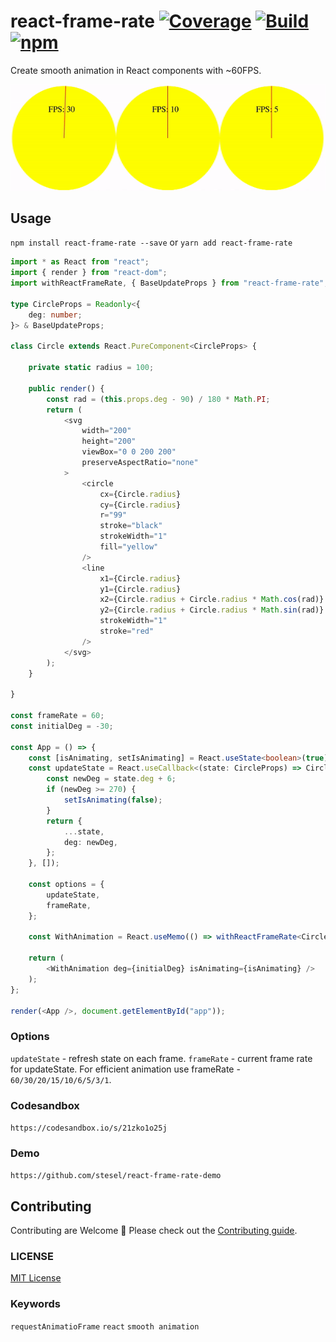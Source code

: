 # react-frame-rate [![Coverage](https://github.com/stesel/react-frame-rate/actions/workflows/coverage.yml/badge.svg)](https://github.com/stesel/react-frame-rate/actions/workflows/coverage.yml) [![Build](https://github.com/stesel/react-frame-rate/actions/workflows/build.yml/badge.svg)](https://github.com/stesel/react-frame-rate/actions/workflows/build.yml) [![npm](https://img.shields.io/npm/v/react-frame-rate.svg)](https://www.npmjs.com/package/react-frame-rate)
Create smooth animation in React components with ~60FPS.

![Demo](https://raw.githubusercontent.com/stesel/react-frame-rate/master/demo.gif)

## Usage

`npm install react-frame-rate --save`
or
`yarn add react-frame-rate`

```typescript
import * as React from "react";
import { render } from "react-dom";
import withReactFrameRate, { BaseUpdateProps } from "react-frame-rate";

type CircleProps = Readonly<{
    deg: number;
}> & BaseUpdateProps;

class Circle extends React.PureComponent<CircleProps> {

    private static radius = 100;

    public render() {
        const rad = (this.props.deg - 90) / 180 * Math.PI;
        return (
            <svg
                width="200"
                height="200"
                viewBox="0 0 200 200"
                preserveAspectRatio="none"
            >
                <circle
                    cx={Circle.radius}
                    cy={Circle.radius}
                    r="99"
                    stroke="black"
                    strokeWidth="1"
                    fill="yellow"
                />
                <line
                    x1={Circle.radius}
                    y1={Circle.radius}
                    x2={Circle.radius + Circle.radius * Math.cos(rad)}
                    y2={Circle.radius + Circle.radius * Math.sin(rad)}
                    strokeWidth="1"
                    stroke="red"
                />
            </svg>
        );
    }

}

const frameRate = 60;
const initialDeg = -30;

const App = () => {
    const [isAnimating, setIsAnimating] = React.useState<boolean>(true);
    const updateState = React.useCallback<(state: CircleProps) => CircleProps>((state: CircleProps) => {
        const newDeg = state.deg + 6;
        if (newDeg >= 270) {
            setIsAnimating(false);
        }
        return {
            ...state,
            deg: newDeg,
        };
    }, []);

    const options = {
        updateState,
        frameRate,
    };

    const WithAnimation = React.useMemo(() => withReactFrameRate<CircleProps>(options)(Circle), []);

    return (
        <WithAnimation deg={initialDeg} isAnimating={isAnimating} />
    );
};

render(<App />, document.getElementById("app"));
```

### Options

`updateState` - refresh state on each frame.
`frameRate` - current frame rate for updateState.
For efficient animation use frameRate - `60/30/20/15/10/6/5/3/1`.

### Codesandbox

`https://codesandbox.io/s/21zko1o25j`

### Demo

`https://github.com/stesel/react-frame-rate-demo`

## Contributing

Contributing are Welcome 🎉
Please check out the [Contributing guide](CONTRIBUTING.md).

### LICENSE

[MIT License](LICENSE.md)

### Keywords

`requestAnimatioFrame` `react` `smooth animation`
